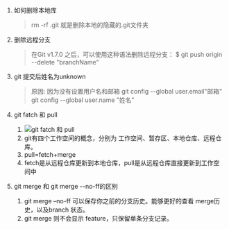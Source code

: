 1. 如何删除本地库
    > rm -rf .git
    > 就是删除本地的隐藏的.git文件夹
    
2. 删除远程分支
    > 在Git v1.7.0 之后，可以使用这种语法删除远程分支：
    > $ git push origin --delete "branchName"

3. git 提交后姓名为unknown 
    > 原因: 因为没有设置用户名和邮箱
    >  git config --global user.email"邮箱"
    >  git config --global user.name "姓名"

4. git fatch 和 pull
   1. ![git fatch 和 pull](../../img/git&#32;ftch&#32;merge.png)
   2. git有四个工作空间的概念，分别为 工作空间、暂存区、本地仓库、远程仓库。
   3. pull=fetch+merge
   4. fetch是从远程仓库更新到本地仓库，pull是从远程仓库直接更新到工作空间中
    
5. git merge 和 git merge --no-ff的区别
   1. git merge –no-ff 可以保存你之前的分支历史。能够更好的查看 merge历史，以及branch 状态。
   2. git merge 则不会显示 feature，只保留单条分支记录。